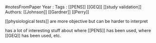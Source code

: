 #notesFromPaper
Year   :
Tags   : [[PENS]] [[GEQ]] [[study validation]]
Authors: [[Johnson]] [[Gardner]] [[Perry]]

[[physiological tests]] are more objective but can be harder to interpret

has a lot of interesting stuff about where [[PENS]] has been used, where [[GEQ]] has been used, etc.
